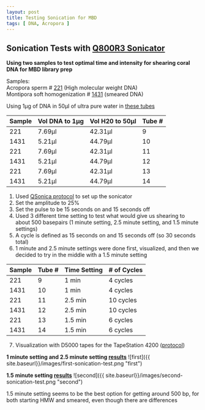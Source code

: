 ```yaml
---
layout: post
title: Testing Sonication for MBD
tags: [ DNA, Acropora ]
---
```


## Sonication Tests with [Q800R3 Sonicator](https://www.sonicator.com/collections/sonicators/products/q800r-sonicator)

**Using two samples to test optimal time and intensity for shearing coral DNA for MBD library prep**

Samples:  
Acropora sperm # [221](https://echille.github.io/E.-Chille-Open-Lab-Notebook/Acropora-Larvae-DNA-RNA-Extraction-Batch-2/) (High molecular weight DNA)  
Montipora soft homogenization # [1431](https://github.com/emmastrand/EmmaStrand_Notebook/blob/master/_posts/2019-06-06-Testing-Soft-and-Hard-Homogenization-Protocol.md) (smeared DNA)

Using 1µg of DNA in 50µl of ultra pure water in [these tubes](https://www.fishersci.com/shop/products/brandtech-thin-wall-0-2ml-pcr-tubes-attached-caps-10/1388258#?keyword=781305)

|Sample|Vol DNA to 1µg| Vol H20 to 50µl|Tube #|
|---|---|---|---|
|221|7.69µl|42.31µl|9|
1431|5.21µl|44.79µl|10|
|221|7.69µl|42.31µl|11|
1431|5.21µl|44.79µl|12|
|221|7.69µl|42.31µl|13|
1431|5.21µl|44.79µl|14|

1. Used [QSonica protocol](https://meschedl.github.io/MESPutnam_Open_Lab_Notebook/Qsonica/) to set up the sonicator
2. Set the amplitude to 25%
3. Set the pulse to be 15 seconds on and 15 seconds off
4. Used 3 different time setting to test what would give us shearing to about 500 basepairs (1 minute setting, 2.5 minute setting, and 1.5 minute settings)
5. A cycle is defined as 15 seconds on and 15 seconds off (so 30 seconds total)
6. 1 minute and 2.5 minute settings were done first, visualized, and then we decided to try in the middle with a 1.5 minute setting

|Sample|Tube # | Time Setting|# of Cycles|
|---|----|-----|----|
|221|9|1 min|4 cycles|
|1431|10|1 min| 4 cycles|
|221|11| 2.5 min|10 cycles|
|1431|12|2.5 min|10 cycles|
|221|13|1.5 min|6 cycles|
|1431|14|1.5 min|6 cycles|

7. Visualization with D5000 tapes for the TapeStation 4200 ([protocol](https://meschedl.github.io/MESPutnam_Open_Lab_Notebook/DNA-Tapestation/))

**1 minute setting and 2.5 minute setting [results](https://github.com/meschedl/MESPutnam_Open_Lab_Notebook/blob/master/tapestation_pdfs/2019-07-30%20-%2013.26.32.pdf)**
![first]({{ site.baseurl}}/images/first-sonication-test.png "first")

**1.5 minute setting [results](https://github.com/meschedl/MESPutnam_Open_Lab_Notebook/blob/master/tapestation_pdfs/2019-07-30%20-%2018.05.38.pdf)**
![second]({{ site.baseurl}}/images/second-sonication-test.png "second")

1.5 minute setting seems to be the best option for getting around 500 bp, for both starting HMW and smeared, even though there are differences
